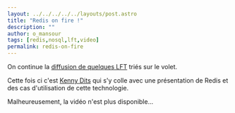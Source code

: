 ```yaml
---
layout: ../../../../../layouts/post.astro
title: "Redis on fire !"
description: ""
author: o_mansour
tags: [redis,nosql,lft,video]
permalink: redis-on-fire
---
```


On continue la [diffusion de quelques LFT](/tags/#lft) triés sur le volet.

Cette fois ci c'est [Kenny Dits](https://twitter.com/kenny_dee) qui s'y colle avec une présentation de Redis et des cas d'utilisation de cette technologie.

Malheureusement, la vidéo n'est plus disponible...
